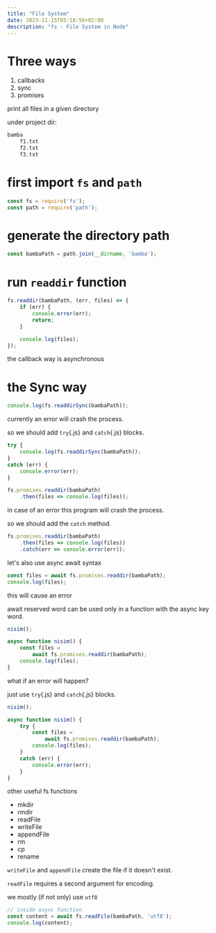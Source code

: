 ```yaml
---
title: "File System"
date: 2023-11-15T05:18:56+02:00
description: "fs - File System in Node"
---
```



# Three ways

1. callbacks
2. sync
3. promises

print all files in a given directory

under project dir:

```txt
bamba
	f1.txt
	f2.txt
	f3.txt
```

# first import `fs` and `path`

```javascript
const fs = require('fs');
const path = require('path');
```

# generate the directory path

```javascript
const bambaPath = path.join(__dirname, 'bamba');
```

# run `readdir` function

```javascript
fs.readdir(bambaPath, (err, files) => {
	if (err) {
		console.error(err);
		return;
	}

	console.log(files);
});
```

the callback way is asynchronous

# the Sync way

```javascript
console.log(fs.readdirSync(bambaPath));
```

currently an error will crash the process.

so we should add `try`{.js} and `catch`{.js} blocks.

```javascript
try {
	console.log(fs.readdirSync(bambaPath));
}
catch (err) {
	console.error(err);
}
```

```javascript
fs.promises.readdir(bambaPath)
	.then(files => console.log(files));
```

in case of an error this program will crash the process.

so we should add the `catch` method.

```javascript
fs.promises.readdir(bambaPath)
	.then(files => console.log(files))
	.catch(err => console.error(err));
```

let's also use async await syntax

```javascript
const files = await fs.promises.readdir(bambaPath);
console.log(files);
```

this will cause an error

await reserved word can be used
only in a function with the async key word.

```javascript
nisim();

async function nisim() {
	const files =
		await fs.promises.readdir(bambaPath);
	console.log(files);
}
```

what if an error will happen?

just use `try`{.js} and `catch`{.js} blocks.

```javascript
nisim();

async function nisim() {
	try {
		const files =
			await fs.promises.readdir(bambaPath);
		console.log(files);
	}
	catch (err) {
		console.error(err);
	}
}
```

other useful fs functions

* mkdir
* rmdir
* readFile
* writeFile
* appendFile
* rm
* cp
* rename

`writeFile` and `appendFile` create the file if it doesn't exist.

`readFile` requires a second argument for encoding.

we mostly (if not only) use `utf8`

```javascript
// inside async function
const content = await fs.readFile(bambaPath, 'utf8');
console.log(content);
```
